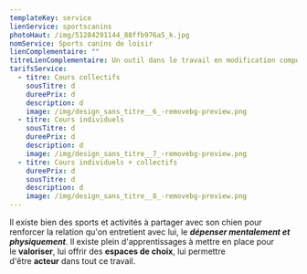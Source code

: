 ```yaml
---
templateKey: service
lienService: sportscanins
photoHaut: /img/51284291144_88ffb976a5_k.jpg
nomService: Sports canins de loisir
lienComplementaire: ""
titreLienComplementaire: Un outil dans le travail en modification comportementale
tarifsService:
  - titre: Cours collectifs
    sousTitre: d
    dureePrix: d
    description: d
    image: /img/design_sans_titre__6_-removebg-preview.png
  - titre: Cours individuels
    sousTitre: d
    dureePrix: d
    description: d
    image: /img/design_sans_titre__7_-removebg-preview.png
  - titre: Cours individuels + collectifs
    dureePrix: d
    sousTitre: d
    description: d
    image: /img/design_sans_titre__8_-removebg-preview.png
---
```

Il existe bien des sports et activités à partager avec son chien pour renforcer la relation qu'on entretient avec lui, le ***dépenser mentalement et physiquement***. Il existe plein d'apprentissages à mettre en place pour le **valoriser**, lui offrir des **espaces de choix**, lui permettre d'être **acteur** dans tout ce travail.